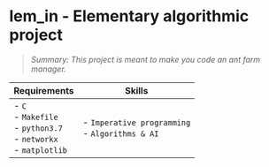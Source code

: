 #  lem_in - Elementary algorithmic project
>*_Summary: This project is meant to make you code an ant farm manager._*

| Requirements | Skills |
|--------------|--------|
| - `C`<br> - `Makefile`<br> - `python3.7`<br> - `networkx`<br> - `matplotlib`<br>  | - `Imperative programming`<br> - `Algorithms & AI` |

